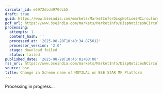 ```yaml
---
circular_id: e6972dbdd970dcb5
draft: true
guid: https://www.bseindia.com/markets/MarketInfo/DispNoticesNCirculars.aspx?Noticeid={C5F55F80-55ED-4625-9238-83D93803F9A9}&noticeno=20250828-18&dt=08/28/2025&icount=18&totcount=59&flag=0
pdf_url: https://www.bseindia.com/markets/MarketInfo/DispNoticesNCirculars.aspx?Noticeid={C5F55F80-55ED-4625-9238-83D93803F9A9}&noticeno=20250828-18&dt=08/28/2025&icount=18&totcount=59&flag=0
processing:
  attempts: 1
  content_hash: ''
  processed_at: '2025-08-28T18:40:34.875012'
  processor_version: '2.0'
  stage: download_failed
  status: failed
published_date: '2025-08-28T10:45:01+00:00'
rss_url: https://www.bseindia.com/markets/MarketInfo/DispNoticesNCirculars.aspx?Noticeid={C5F55F80-55ED-4625-9238-83D93803F9A9}&noticeno=20250828-18&dt=08/28/2025&icount=18&totcount=59&flag=0
source: bse
title: Change in Scheme name of MOTILAL on BSE StAR MF Platform
---
```


Processing in progress...